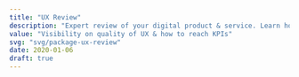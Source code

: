 ```yaml
---
title: "UX Review"
description: "Expert review of your digital product & service. Learn how to optimise your product for improved growth & performance."
value: "Visibility on quality of UX & how to reach KPIs"
svg: "svg/package-ux-review"
date: 2020-01-06
draft: true
---
```



